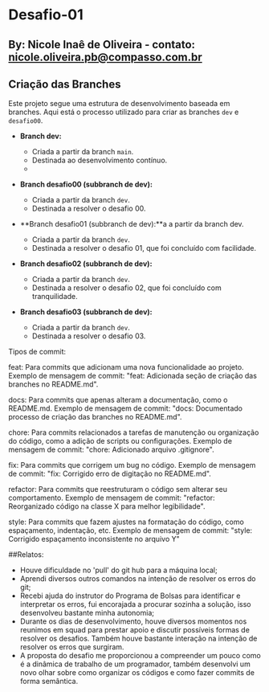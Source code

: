 # Desafio-01

## By: Nicole Inaê de Oliveira - contato: nicole.oliveira.pb@compasso.com.br

## Criação das Branches

Este projeto segue uma estrutura de desenvolvimento baseada em branches. Aqui está o processo utilizado para criar as branches `dev` e `desafio00`.

- **Branch dev:**
    - Criada a partir da branch `main`.
    - Destinada ao desenvolvimento contínuo.
    - 
- **Branch desafio00 (subbranch de dev):**
  - Criada a partir da branch `dev`.
  - Destinada a resolver o desafio 00.

- **Branch desafio01 (subbranch de dev):**a a partir da branch dev.
  - Criada a partir da branch `dev`.
  - Destinada a resolver o desafio 01, que foi concluído com facilidade.

- **Branch desafio02 (subbranch de dev):**
  - Criada a partir da branch `dev`.
  - Destinada a resolver o desafio 02, que foi concluído com tranquilidade.

- **Branch desafio03 (subbranch de dev):**
  - Criada a partir da branch `dev`.
  - Destinada a resolver o desafio 03.
  
Tipos de commit:

feat: Para commits que adicionam uma nova funcionalidade ao projeto.
Exemplo de mensagem de commit: "feat: Adicionada seção de criação das branches no README.md".

docs: Para commits que apenas alteram a documentação, como o README.md.
Exemplo de mensagem de commit: "docs: Documentado processo de criação das branches no README.md".

chore: Para commits relacionados a tarefas de manutenção ou organização do código, como a adição de scripts ou configurações.
Exemplo de mensagem de commit: "chore: Adicionado arquivo .gitignore".

fix: Para commits que corrigem um bug no código.
Exemplo de mensagem de commit: "fix: Corrigido erro de digitação no README.md".

refactor: Para commits que reestruturam o código sem alterar seu comportamento.
Exemplo de mensagem de commit: "refactor: Reorganizado código na classe X para melhor legibilidade".

style: Para commits que fazem ajustes na formatação do código, como espaçamento, indentação, etc.
Exemplo de mensagem de commit: "style: Corrigido espaçamento inconsistente no arquivo Y"


##Relatos:

- Houve dificuldade no 'pull' do git hub para a máquina local;
- Aprendi diversos outros comandos na intenção de resolver os erros do git;
- Recebi ajuda do instrutor do Programa de Bolsas para identificar e interpretar os erros, fui encorajada a procurar sozinha a solução, isso desenvolveu bastante minha autonomia;
- Durante os dias de desenvolvimento, houve diversos momentos nos reunimos em squad para prestar apoio e discutir possíveis formas de resolver os desafios. Também houve bastante interação na intenção de resolver os erros que surgiram.
- A proposta do desafio me proporcionou a compreender um pouco como é a dinâmica de trabalho de um programador, também desenvolvi um novo olhar sobre como organizar os códigos e como fazer commits de forma semântica. 